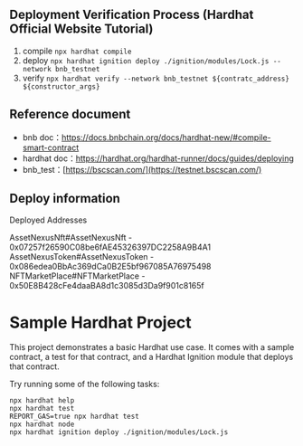 ## Deployment Verification Process (Hardhat Official Website Tutorial)
1. compile `npx hardhat compile`
2. deploy `npx hardhat ignition deploy ./ignition/modules/Lock.js --network bnb_testnet`
2. verify `npx hardhat verify --network bnb_testnet ${contratc_address}  ${constructor_args}`
## Reference document
- bnb doc：https://docs.bnbchain.org/docs/hardhat-new/#compile-smart-contract
- hardhat doc：https://hardhat.org/hardhat-runner/docs/guides/deploying
- bnb_test：[https://bscscan.com/](https://testnet.bscscan.com/)
## Deploy information
Deployed Addresses

AssetNexusNft#AssetNexusNft - 0x07257f26590C08be6fAE45326397DC2258A9B4A1
AssetNexusToken#AssetNexusToken - 0x086edea0BbAc369dCa0B2E5bf967085A76975498
NFTMarketPlace#NFTMarketPlace - 0x50E8B428cFe4daaBA8d1c3085d3Da9f901c8165f


# Sample Hardhat Project

This project demonstrates a basic Hardhat use case. It comes with a sample contract, a test for that contract, and a Hardhat Ignition module that deploys that contract.

Try running some of the following tasks:

```shell
npx hardhat help
npx hardhat test
REPORT_GAS=true npx hardhat test
npx hardhat node
npx hardhat ignition deploy ./ignition/modules/Lock.js
```
